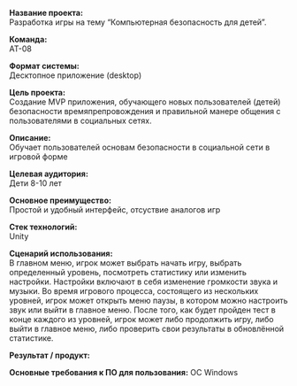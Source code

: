 <b>Название проекта:</b>  
Разработка игры на тему “Компьютерная безопасность для детей”.

<b>Команда:</b>  
АТ-08

<b>Формат системы:</b>  
Десктопное приложение (desktop)

<b>Цель проекта:</b>  
Создание MVP приложения, обучающего новых пользователей (детей) безопасности времяпрепровождения и правильной манере общения с пользователями в социальных сетях.

<b>Описание:</b>  
Обучает пользователей основам безопасности в социальной сети в игровой форме

<b>Целевая аудитория:</b>  
Дети 8-10 лет

<b>Основное преимущество:</b>  
Простой и удобный интерфейс, отсуствие аналогов игр

<b>Стек технологий:</b>  
Unity

<b>Сценарий использования:</b>  
В главном меню, игрок может выбрать начать игру, выбрать определенный уровень, посмотреть статистику или изменить настройки. Настройки включают в себя изменение громкости звука и музыки. Во время игрового процесса, состоящего из нескольких уровней, игрок может открыть меню паузы, в котором можно настроить звук или выйти в главное меню. После того, как будет пройден тест в конце каждого из уровней, игрок может либо продолжить игру, либо выйти в главное меню, либо проверить свои результаты в обновлённой статистике.

<b>Результат / продукт:</b>  

<b>Основные требования к ПО для пользования:</b>  ОС Windows
